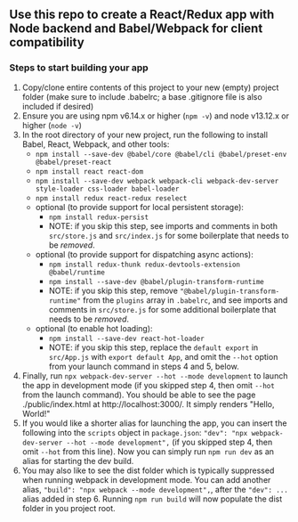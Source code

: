 ## Use this repo to create a React/Redux app with Node backend and Babel/Webpack for client compatibility

### Steps to start building your app
1. Copy/clone entire contents of this project to your new (empty) project folder (make sure to include .babelrc; a base .gitignore file is also included if desired)
2. Ensure you are using npm v6.14.x or higher (`npm -v`) and node v13.12.x or higher (`node -v`)
3. In the root directory of your new project, run the following to install Babel, React, Webpack, and other tools:
    - `npm install --save-dev @babel/core @babel/cli @babel/preset-env @babel/preset-react`
    - `npm install react react-dom`
    - `npm install --save-dev webpack webpack-cli webpack-dev-server style-loader css-loader babel-loader`
    - `npm install redux react-redux reselect`
    - optional (to provide support for local persistent storage):
        - `npm install redux-persist`
        - NOTE: if you skip this step, see imports and comments in both `src/store.js` and `src/index.js`
        for some boilerplate that needs to be _removed_.
    - optional (to provide support for dispatching async actions):
        - `npm install redux-thunk redux-devtools-extension @babel/runtime`
        - `npm install --save-dev @babel/plugin-transform-runtime`
        - NOTE: if you skip this step, remove `"@babel/plugin-transform-runtime"` from the `plugins` array in `.babelrc`, and see imports and comments in `src/store.js` for some additional boilerplate that needs to be _removed_.
    - optional (to enable hot loading):
        - `npm install --save-dev react-hot-loader`
        - NOTE: if you skip this step, replace the `default export` in `src/App.js` with `export default App`, and omit the `--hot` option from your launch command in steps 4 and 5, below.
4. Finally, run `npx webpack-dev-server --hot --mode development` to launch the app in development mode (if you skipped step 4, then omit `--hot` from the launch command). You should be able to see the page ./public/index.html at http://localhost:3000/. It simply renders "Hello, World!"
5. If you would like a shorter alias for launching the app, you can insert the following into the `scripts` object in `package.json`: `"dev": "npx webpack-dev-server --hot --mode development",` (if you skipped step 4, then omit `--hot` from this line). Now you can simply run `npm run dev` as an alias for starting the dev build.
6. You may also like to see the dist folder which is typically suppressed when running webpack in development mode. You can add another alias, `"build": "npx webpack --mode development",`, after the `"dev": ...` alias added in step 6. Running `npm run build` will now populate the dist folder in you project root.

